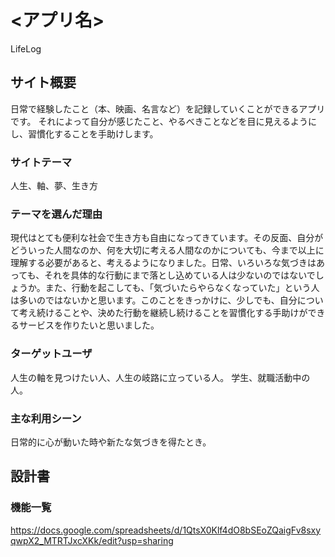 # <アプリ名>
LifeLog
## サイト概要
日常で経験したこと（本、映画、名言など）を記録していくことができるアプリです。
それによって自分が感じたこと、やるべきことなどを目に見えるようにし、習慣化することを手助けします。

### サイトテーマ
人生、軸、夢、生き方

### テーマを選んだ理由
現代はとても便利な社会で生き方も自由になってきています。その反面、自分がどういった人間なのか、何を大切に考える人間なのかについても、今まで以上に理解する必要があると、考えるようになりました。日常、いろいろな気づきはあっても、それを具体的な行動にまで落とし込めている人は少ないのではないでしょうか。また、行動を起こしても、「気づいたらやらなくなっていた」という人は多いのではないかと思います。このことをきっかけに、少しでも、自分について考え続けることや、決めた行動を継続し続けることを習慣化する手助けができるサービスを作りたいと思いました。

### ターゲットユーザ
人生の軸を見つけたい人、人生の岐路に立っている人。
学生、就職活動中の人。

### 主な利用シーン
日常的に心が動いた時や新たな気づきを得たとき。

## 設計書

### 機能一覧
https://docs.google.com/spreadsheets/d/1QtsX0Klf4dO8bSEoZQaigFv8sxyqwpX2_MTRTJxcXKk/edit?usp=sharing
